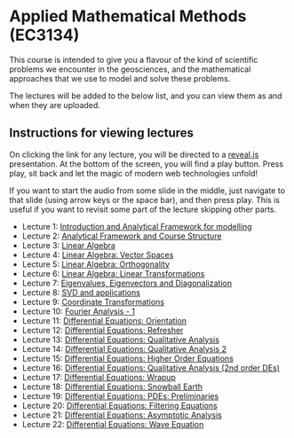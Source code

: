 # Applied Mathematical Methods (EC3134)

This course is intended to give you a flavour of the kind
of scientific problems we encounter in the geosciences,
and the mathematical approaches that we use to model and
solve these problems.

The lectures will be added to the below list, and you can
view them as and when they are uploaded.

## Instructions for viewing lectures

On clicking the link for any lecture, you will be directed
to a [reveal.js](https://revealjs.com/) presentation. At the
bottom of the screen, you will find a play button. Press play,
sit back and let the magic of modern web technologies unfold!

If you want to start the audio from some slide in the middle,
just navigate to that slide (using arrow keys or the space bar),
and then press play. This is useful if you want to revisit some
part of the lecture skipping other parts.

* Lecture 1: [Introduction and Analytical Framework for
  modelling](./slides/lecture1/index.html)
* Lecture 2: [Analytical Framework and Course Structure](./slides/lecture2/index.html)
* Lecture 3: [Linear Algebra](./slides/lecture3/index.html)
* Lecture 4: [Linear Algebra: Vector Spaces](./slides/lecture4/index.html)
* Lecture 5: [Linear Algebra: Orthogonality](./slides/lecture5/index.html)
* Lecture 6: [Linear Algebra: Linear Transformations](./slides/lecture6/index.html)
* Lecture 7: [Eigenvalues, Eigenvectors and Diagonalization](.//slides/lecture7/index.html)
* Lecture 8: [SVD and applications](./slides/lecture8/index.html)
* Lecture 9: [Coordinate Transformations](./slides/lecture9/index.html)
* Lecture 10: [Fourier Analysis - 1](./slides/lecture10/index.html)
* Lecture 11: [Differential Equations: Orientation](./slides/lecture11/index.html)
* Lecture 12: [Differential Equations: Refresher](./slides/lecture12/index.html)
* Lecture 13: [Differential Equations: Qualitative Analysis](./slides/lecture13/index.html)
* Lecture 14: [Differential Equations: Qualitative Analysis 2](./slides/lecture14/index.html)
* Lecture 15: [Differential Equations: Higher Order Equations](./slides/lecture15/index.html)
* Lecture 16: [Differential Equations: Qualitative Analysis (2nd order DEs)](./slides/lecture16/index.html)
* Lecture 17: [Differential Equations: Wrapup](./slides/lecture17/index.html)
* Lecture 18: [Differential Equations: Snowball Earth](./slides/lecture18/index.html)
* Lecture 19: [Differential Equations: PDEs: Preliminaries](./slides/lecture19/index.html)
* Lecture 20: [Differential Equations: Filtering Equations](./slides/lecture20/index.html)
* Lecture 21: [Differential Equations: Asymptotic Analysis](./slides/lecture21/index.html)
* Lecture 22: [Differential Equations: Wave Equation](./slides/lecture22/index.html)
